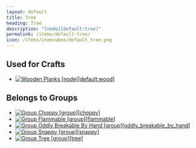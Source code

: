 ```yaml
---
layout: default
title: Tree
heading: Tree
description: "[node][default:tree]"
permalink: /items/default-tree/
icon: /items/itemcubes/default_tree.png
---
```



## Used for Crafts

<ul class="list-items">
    <li><a href="{{site.baseurl}}/items/default-wood/"><img src="{{site.baseurl}}/assets/img/items/itemcubes/default_wood.png" data-toggle="tooltip" title="Wooden Planks [node][default:wood]"></a></li>
</ul>


## Belongs to Groups

<ul class="list-items">
    <li><a href="{{site.baseurl}}/items/group-choppy/"><img src="{{site.baseurl}}/assets/img/items/itemcubes/default_tree.png" data-toggle="tooltip" title="Group Choppy [group][choppy]"></a></li>
    <li><a href="{{site.baseurl}}/items/group-flammable/"><img src="{{site.baseurl}}/assets/img/items/itemcubes/default_leaves.png" data-toggle="tooltip" title="Group Flammable [group][flammable]"></a></li>
    <li><a href="{{site.baseurl}}/items/group-oddly-breakable-by-hand/"><img src="{{site.baseurl}}/assets/img/items/itemcubes/default_leaves.png" data-toggle="tooltip" title="Group Oddly Breakable By Hand [group][oddly_breakable_by_hand]"></a></li>
    <li><a href="{{site.baseurl}}/items/group-snappy/"><img src="{{site.baseurl}}/assets/img/items/itemcubes/default_leaves.png" data-toggle="tooltip" title="Group Snappy [group][snappy]"></a></li>
    <li><a href="{{site.baseurl}}/items/group-tree/"><img src="{{site.baseurl}}/assets/img/items/itemcubes/default_tree.png" data-toggle="tooltip" title="Group Tree [group][tree]"></a></li>
</ul>
